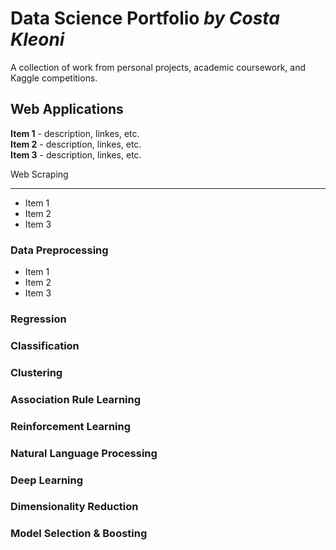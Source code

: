 # Data Science Portfolio *by Costa Kleoni*
A collection of work from personal projects, academic coursework, and Kaggle competitions.

Web Applications
------
**Item 1** - description, linkes, etc.  
**Item 2** - description, linkes, etc.  
**Item 3** - description, linkes, etc.  

Web Scraping
______
* Item 1
* Item 2
* Item 3

### Data Preprocessing
* Item 1
* Item 2
* Item 3
### Regression
### Classification
### Clustering 
### Association Rule Learning
### Reinforcement Learning
### Natural Language Processing
### Deep Learning
### Dimensionality Reduction
### Model Selection & Boosting

